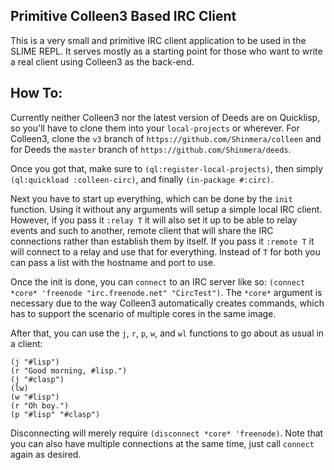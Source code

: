 ## Primitive Colleen3 Based IRC Client
This is a very small and primitive IRC client application to be used in the SLIME REPL. It serves mostly as a starting point for those who want to write a real client using Colleen3 as the back-end.

## How To:
Currently neither Colleen3 nor the latest version of Deeds are on Quicklisp, so you'll have to clone them into your `local-projects` or wherever. 
For Colleen3, clone the `v3` branch of `https://github.com/Shinmera/colleen` and for Deeds the `master` branch of `https://github.com/Shinmera/deeds`.

Once you got that, make sure to `(ql:register-local-projects)`, then simply `(ql:quickload :colleen-circ)`, and finally `(in-package #:circ)`.

Next you have to start up everything, which can be done by the `init` function. Using it without any arguments will setup a simple local IRC client. However, if you pass it `:relay T` it will also set it up to be able to relay events and such to another, remote client that will share the IRC connections rather than establish them by itself. If you pass it `:remote T` it will connect to a relay and use that for everything. Instead of `T` for both you can pass a list with the hostname and port to use.

Once the init is done, you can `connect` to an IRC server like so: `(connect *core* 'freenode "irc.freenode.net" "CircTest")`. The `*core*` argument is necessary due to the way Colleen3 automatically creates commands, which has to support the scenario of multiple cores in the same image.

After that, you can use the `j`, `r`, `p`, `w`, and `wl` functions to go about as usual in a client:

```
(j "#lisp")
(r "Good morning, #lisp.")
(j "#clasp")
(lw)
(w "#lisp")
(r "Oh boy.")
(p "#lisp" "#clasp")
```

Disconnecting will merely require `(disconnect *core* 'freenode)`. Note that you can also have multiple connections at the same time, just call `connect` again as desired.
